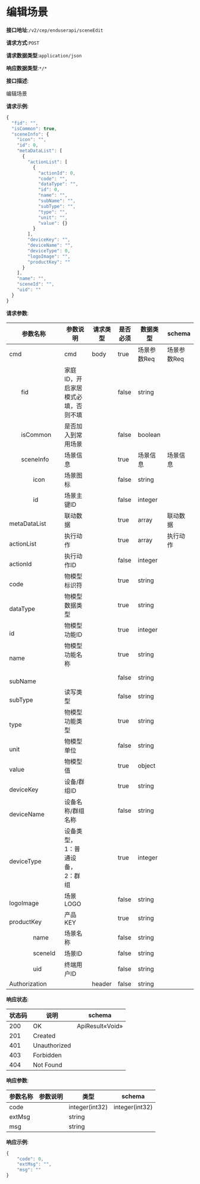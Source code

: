 # 编辑场景


**接口地址**:`/v2/cep/enduserapi/sceneEdit`


**请求方式**:`POST`


**请求数据类型**:`application/json`


**响应数据类型**:`*/*`


**接口描述**:<p>编辑场景</p>



**请求示例**:


```javascript
{
  "fid": "",
  "isCommon": true,
  "sceneInfo": {
    "icon": "",
    "id": 0,
    "metaDataList": [
      {
        "actionList": [
          {
            "actionId": 0,
            "code": "",
            "dataType": "",
            "id": 0,
            "name": "",
            "subName": "",
            "subType": "",
            "type": "",
            "unit": "",
            "value": {}
          }
        ],
        "deviceKey": "",
        "deviceName": "",
        "deviceType": 0,
        "logoImage": "",
        "productKey": ""
      }
    ],
    "name": "",
    "sceneId": "",
    "uid": ""
  }
}
```


**请求参数**:


| 参数名称                                                 | 参数说明                           | 请求类型 | 是否必须 | 数据类型    | schema      |
| -------------------------------------------------------- | ---------------------------------- | -------- | -------- | ----------- | ----------- |
| cmd                                                      | cmd                                | body     | true     | 场景参数Req | 场景参数Req |
| &emsp;&emsp;fid                                          | 家庭ID，开启家居模式必填，否则不填 |          | false    | string      |             |
| &emsp;&emsp;isCommon                                     | 是否加入到常用场景                 |          | false    | boolean     |             |
| &emsp;&emsp;sceneInfo                                    | 场景信息                           |          | true     | 场景信息    | 场景信息    |
| &emsp;&emsp;&emsp;&emsp;icon                             | 场景图标                           |          | false    | string      |             |
| &emsp;&emsp;&emsp;&emsp;id                               | 场景主键ID                         |          | false    | integer     |             |
| &emsp;&emsp;&emsp;&emsp;metaDataList                     | 联动数据                           |          | true     | array       | 联动数据    |
| &emsp;&emsp;&emsp;&emsp;&emsp;&emsp;actionList           | 执行动作                           |          | true     | array       | 执行动作    |
| &emsp;&emsp;&emsp;&emsp;&emsp;&emsp;&emsp;&emsp;actionId | 执行动作ID                         |          | false    | integer     |             |
| &emsp;&emsp;&emsp;&emsp;&emsp;&emsp;&emsp;&emsp;code     | 物模型标识符                       |          | true     | string      |             |
| &emsp;&emsp;&emsp;&emsp;&emsp;&emsp;&emsp;&emsp;dataType | 物模型数据类型                     |          | true     | string      |             |
| &emsp;&emsp;&emsp;&emsp;&emsp;&emsp;&emsp;&emsp;id       | 物模型功能ID                       |          | true     | integer     |             |
| &emsp;&emsp;&emsp;&emsp;&emsp;&emsp;&emsp;&emsp;name     | 物模型功能名称                     |          | true     | string      |             |
| &emsp;&emsp;&emsp;&emsp;&emsp;&emsp;&emsp;&emsp;subName  |                                    |          | false    | string      |             |
| &emsp;&emsp;&emsp;&emsp;&emsp;&emsp;&emsp;&emsp;subType  | 读写类型                           |          | false    | string      |             |
| &emsp;&emsp;&emsp;&emsp;&emsp;&emsp;&emsp;&emsp;type     | 物模型功能类型                     |          | true     | string      |             |
| &emsp;&emsp;&emsp;&emsp;&emsp;&emsp;&emsp;&emsp;unit     | 物模型单位                         |          | false    | string      |             |
| &emsp;&emsp;&emsp;&emsp;&emsp;&emsp;&emsp;&emsp;value    | 物模型值                           |          | true     | object      |             |
| &emsp;&emsp;&emsp;&emsp;&emsp;&emsp;deviceKey            | 设备/群组ID                        |          | true     | string      |             |
| &emsp;&emsp;&emsp;&emsp;&emsp;&emsp;deviceName           | 设备名称/群组名称                  |          | false    | string      |             |
| &emsp;&emsp;&emsp;&emsp;&emsp;&emsp;deviceType           | 设备类型，1：普通设备，2：群组     |          | true     | integer     |             |
| &emsp;&emsp;&emsp;&emsp;&emsp;&emsp;logoImage            | 场景LOGO                           |          | false    | string      |             |
| &emsp;&emsp;&emsp;&emsp;&emsp;&emsp;productKey           | 产品KEY                            |          | true     | string      |             |
| &emsp;&emsp;&emsp;&emsp;name                             | 场景名称                           |          | false    | string      |             |
| &emsp;&emsp;&emsp;&emsp;sceneId                          | 场景ID                             |          | false    | string      |             |
| &emsp;&emsp;&emsp;&emsp;uid                              | 终端用户ID                         |          | false    | string      |             |
| Authorization                                            |                                    | header   | false    | string      |             |


**响应状态**:


| 状态码 | 说明         | schema          |
| ------ | ------------ | --------------- |
| 200    | OK           | ApiResult«Void» |
| 201    | Created      |                 |
| 401    | Unauthorized |                 |
| 403    | Forbidden    |                 |
| 404    | Not Found    |                 |


**响应参数**:


| 参数名称 | 参数说明 | 类型           | schema         |
| -------- | -------- | -------------- | -------------- |
| code     |          | integer(int32) | integer(int32) |
| extMsg   |          | string         |                |
| msg      |          | string         |                |


**响应示例**:
```javascript
{
	"code": 0,
	"extMsg": "",
	"msg": ""
}
```
